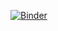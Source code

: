 [![Binder](https://mybinder.org/badge_logo.svg)](https://mybinder.org/v2/gh/tomyun/cropbox-binder/main)
